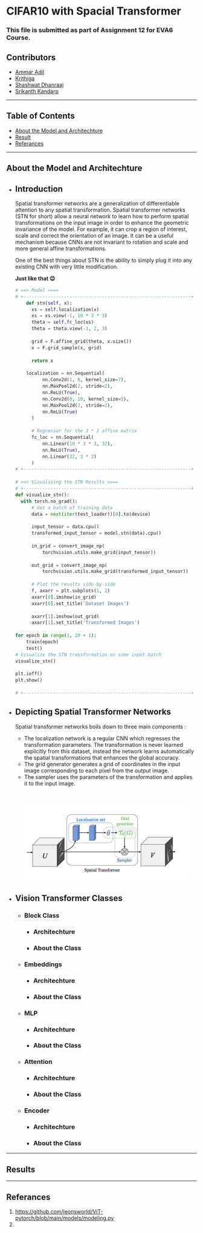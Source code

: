 # CIFAR10 with Spacial Transformer
### This file is submitted as part of Assignment 12 for EVA6 Course.
## Contributors

* [Ammar Adil](https://github.com/adilsammar)
* [Krithiga](https://github.com/BottleSpink)
* [Shashwat Dhanraaj](https://github.com/sdhanraaj12)
* [Srikanth Kandarp](https://github.com/Srikanth-Kandarp)
---
## Table of Contents
  - [About the Model and Architechture](#about-the-model)
  - [Result](#result)
  - [Referances](#referances)

---

## About the Model and Architechture   
* ## Introduction


  Spatial transformer networks are a generalization of differentiable attention to any spatial transformation. Spatial transformer networks (STN for short) allow a neural network to learn how to perform spatial transformations on the input image in order to enhance the geometric invariance of the model. For example, it can crop a region of interest, scale and correct the orientation of an image. It can be a useful mechanism because CNNs are not invariant to rotation and scale and more general affine transformations.

  One of the best things about STN is the ability to simply plug it into any existing CNN with very little modification.

  <b>Just like that 😉 </b>
  ```python
  # ==> Model <===
  # +--------------------------------------------------------------+
      def stn(self, x):
        xs = self.localization(x)
        xs = xs.view(-1, 10 * 3 * 3)
        theta = self.fc_loc(xs)
        theta = theta.view(-1, 2, 3)

        grid = F.affine_grid(theta, x.size())
        x = F.grid_sample(x, grid)

        return x

      localization = nn.Sequential(
            nn.Conv2d(1, 8, kernel_size=7),
            nn.MaxPool2d(2, stride=2),
            nn.ReLU(True),
            nn.Conv2d(8, 10, kernel_size=5),
            nn.MaxPool2d(2, stride=2),
            nn.ReLU(True)
        )

        # Regressor for the 3 * 2 affine matrix
        fc_loc = nn.Sequential(
            nn.Linear(10 * 3 * 3, 32),
            nn.ReLU(True),
            nn.Linear(32, 3 * 2)
        )
  # +--------------------------------------------------------------+

  # ==> Visualizing the STN Results <===
  # +--------------------------------------------------------------+
  def visualize_stn():
    with torch.no_grad():
        # Get a batch of training data
        data = next(iter(test_loader))[0].to(device)

        input_tensor = data.cpu()
        transformed_input_tensor = model.stn(data).cpu()

        in_grid = convert_image_np(
            torchvision.utils.make_grid(input_tensor))

        out_grid = convert_image_np(
            torchvision.utils.make_grid(transformed_input_tensor))

        # Plot the results side-by-side
        f, axarr = plt.subplots(1, 2)
        axarr[0].imshow(in_grid)
        axarr[0].set_title('Dataset Images')

        axarr[1].imshow(out_grid)
        axarr[1].set_title('Transformed Images')

  for epoch in range(1, 20 + 1):
      train(epoch)
      test()
  # Visualize the STN transformation on some input batch
  visualize_stn()

  plt.ioff()
  plt.show()

  # +--------------------------------------------------------------+
  ```
* ## Depicting Spatial Transformer Networks
  Spatial transformer networks boils down to three main components :
  * The localization network is a regular CNN which regresses the transformation parameters. The transformation is never learned explicitly from this dataset, instead the network learns automatically the spatial transformations that enhances the global accuracy.
  * The grid generator generates a grid of coordinates in the input image corresponding to each pixel from the output image.
  * The sampler uses the parameters of the transformation and applies it to the input image.

  $~~~~~~~~~~~$


  <p align="center">
    <img src='assets/spatial_transformer.png'>
  </p>
  

* ## <b>Vision Transformer Classes</b>
  * ### <b>Block Class</b>

    * ### Architechture
    * ### About the Class
  * ### <b>Embeddings </b>
    * ### Architechture
    * ### About the Class
  * ### <b>MLP</b>

    * ### Architechture
    * ### About the Class
  * ### <b>Attention</b>

    * ### Architechture
    * ### About the Class
  * ### <b>Encoder</b>

    * ### Architechture

    * ### About the Class
--- 
## Results



---
## Referances 
1. https://github.com/jeonsworld/ViT-pytorch/blob/main/models/modeling.py
2. 
